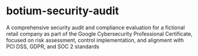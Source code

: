 # botium-security-audit
A comprehensive security audit and compliance evaluation for a fictional retail company  as part of the Google Cybersecurity Professional Certificate, focused on risk assessment, control implementation, and alignment with PCI DSS, GDPR, and SOC 2 standards
